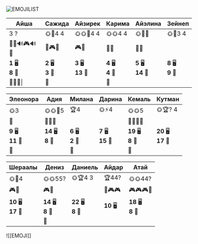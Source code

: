 ![EMOJILIST](EMOJILIST)

| Айша                      | Сажида                | Айзирек                | Карима                | Айэлина                | Зейнеп                |
| ------------------------- | --------------------- | ---------------------- | --------------------- | ---------------------- | --------------------- |
| 3 ?                       | 🌞🏅️4 4              | 🌞🌞🔑4 4              | 🌞🌞4 4               | 🌞🏅️👻                | 🌞🧐3 4               |
| 🔔🔔🔊🎮🔊🔔              | 🔔🎮🔔                | 🎮🔔                   | 🔔🔔                  | 🔔🔔                   |                       |
| **1** 🖥️<br>**8** 🏫<br> | **2** 🖥️<br>**3** 🏫 | **3** 🖥️<br>**13** 🏫 | **4** 🖥️<br>**4** 🏫 | **5** 🖥️<br>**14** 🏫 | **8** 🖥️<br>**9** 🏫 |
| 👻👻👻\|                  | 👻                    |                        | 👻                    |                        |                       |

| Элеонора               | Адия                   | Милана                | Дарина                 | Кемаль                 | Кутман                  |
| ---------------------- | ---------------------- | --------------------- | ---------------------- | ---------------------- | ----------------------- |
| 🌞3                    | 🌞🌞🏅️5               | 🏆4                   | 🌞⚡4                   | 🌞🌞5                  | 🌞🏆? 4                 |
| 🔔                     | 🔔🔔🔔                 |                       |                        | 🔔🔔🔔🔔               |                         |
| **9** 🖥️<br>**11** 🏫 | **14** 🖥️<br>**8** 🏫 | **6** 🖥️<br>**2** 🏫 | **7** 🖥️<br>**15** 🏫 | **19** 🖥️<br>**8** 🏫 | **20** 🖥️<br>**17** 🏫 |
| 👻                     |                        | 👻                    |                        | 👻                     |                         |

| Шераалы                 | Дениз                  | Даниель                | Айдар      | Атай                   |
| ----------------------- | ---------------------- | ---------------------- | ---------- | ---------------------- |
| 🌞🌈4                   | 🌞🌞55?                | 🌞🏆4 3                | 🏆44?      | 🌞🌞44?                |
| 🎮👺                    | 🎮🐒                   |                        | 🐒🎮🎮     | 🎮🎮🎮👺               |
| **10** 🖥️<br>**17** 🏫 | **14** 🖥️<br>**8** 🏫 | **22** 🖥️<br>**8** 🏫 | **10** 🖥️ | **18** 🖥️<br>**8** 🏫 |
|                         | 👻                     |                        |            |                        |

![[EMOJI]]
